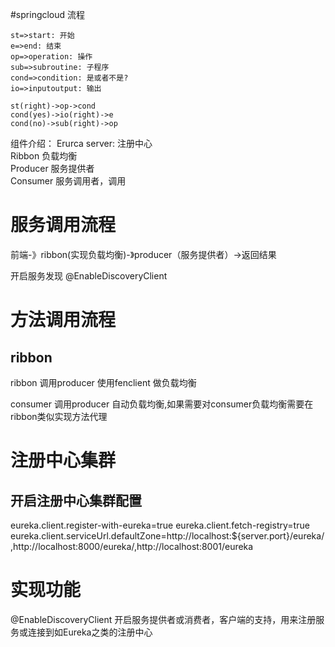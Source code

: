 #springcloud 流程

``` flow
st=>start: 开始
e=>end: 结束
op=>operation: 操作
sub=>subroutine: 子程序
cond=>condition: 是或者不是?
io=>inputoutput: 输出

st(right)->op->cond
cond(yes)->io(right)->e
cond(no)->sub(right)->op
```


组件介绍：
Erurca server: 注册中心  <br>
Ribbon 负载均衡 <br>
Producer 服务提供者  <br>
Consumer 服务调用者，调用  <br>


# 服务调用流程
前端-》ribbon(实现负载均衡)-》producer（服务提供者）->返回结果

开启服务发现
@EnableDiscoveryClient

#  方法调用流程
##  ribbon 
ribbon  调用producer 使用fenclient 做负载均衡


consumer 调用producer 自动负载均衡,如果需要对consumer负载均衡需要在 ribbon类似实现方法代理
# 注册中心集群
## 开启注册中心集群配置

eureka.client.register-with-eureka=true
eureka.client.fetch-registry=true
eureka.client.serviceUrl.defaultZone=http://localhost:${server.port}/eureka/,http://localhost:8000/eureka/,http://localhost:8001/eureka


# 实现功能

@EnableDiscoveryClient 
开启服务提供者或消费者，客户端的支持，用来注册服务或连接到如Eureka之类的注册中心
